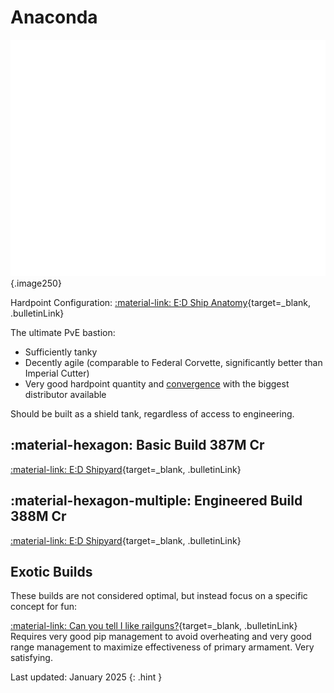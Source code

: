 # Anaconda
![Ship Image](../assets/ships/Anaconda.svg){.image250}

Hardpoint Configuration: [:material-link: E:D Ship Anatomy](https://siriuscorp.cc/edsa/?s=anaconda){target=_blank, .bulletinLink}

The ultimate PvE bastion:

* Sufficiently tanky
* Decently agile (comparable to Federal Corvette, significantly better than Imperial Cutter)
* Very good hardpoint quantity and [convergence](../misc/glossary.md#convergence) with the biggest distributor available

Should be built as a shield tank, regardless of access to engineering.

## :material-hexagon: Basic Build **387M Cr**

[:material-link: E:D Shipyard](https://edsy.org/#/L=I600000H4C0SC0,HhR00HgB00HgB00HgB00FCg00FCg00FBG00FBG00,DBw00DBw00DBw00DBw00DBw00Cjw00Cjw00Cjw00,9p300ADI00ARM00AfR00Aty00BBo00BRu00Bcg00,16y00,7WC007jw007jw007jw0016y0016y0016y0023u0023u0015O0012G0010i00,PvE_0Combat_0_D_0Basic){target=_blank, .bulletinLink}
<!-- [:material-link: Coriolis](https://coriolis.io/outfit/anaconda?code=A0putpFklndzsxf57o7l7l7l1a1a17170404040404020202B05n5n5n2d2d2d2d2bm7m72725.AwRj4yumg%3D%3D%3D.CwBj4yumg%3D%3D%3D..EweloBhBmSQUwIYHMA28QgIwVyKBQA%3D%3D&bn=PvE%20Combat%20-%20Basic){target=_blank, .bulletinLink} -->

## :material-hexagon-multiple: Engineered Build **388M Cr**

[:material-link: E:D Shipyard](https://edsy.org/#/L=I600000H4C0SC0,HhRG0BM_W0HgBG0BM_W0HgBG0BM_W0HgBG0BM_W0KZyG07M_W0KZyG07M_W0HdhG05K_W0HdhG05I_W0,DCYG09L_W0DBwG09L_W0DBwG0BL_W0DBwG0BL_W0DBwG05L_W0DBwG05L_W0DBwG05L_W0DBwG05L_W0,9p3G05I_W0ADIG03I_W0ARMG05I_W0AfRG05J_W0Aty00BBoG03L_W0BRuG05G_W0Bcg00,16yG05I_W0,7WCG07I_W07jwG054_W07jwG054_W07jwO054_W016yG05I_W016yG05I_W025S0023u0015OG05I_W015OG05I_W012GG05I_W010iG05I_W0,PvE_0Combat_0_D_0Full_0Engi){target=_blank, .bulletinLink}
<!-- [:material-link: Coriolis](https://coriolis.io/outfit/anaconda?code=A0putpFklndzsxf57o7l7l7l2a2a24240804040404040404B05n5n5n2d2d2d2d2bm7m72725.AwRj4ys1pI%3D%3D.CwBj4yumg%3D%3D%3D.H4sIAAAAAAAAA43Tr09CURQH8AM8nvz08Z48eMDQKU%2FZDIxKsTmZ043ipFoMJoJuBgIGm8kZDQSjwWgg%2BgcYDc4Z7TLnFM%2FxnDe4k6Bewndn3M%2Fu5Z5zAZwBgK8ox%2BicIzkIA6R7KQC7zZVzmwTwhyEACuGakl2OWOuTyHquAeRuDJb3vBGFMafQIYflfxBl51m6fQvAE1np5FlGsKjk8UQGx2W7LstHXqEoNhQ64YinkChxYQMsSrUk1bJUK1KRiXsT7mSqALXmkKiwVealGLbVTnw5MOS4aLsEYF6n%2BTcFx8V1UEIHJXVQCncV2udYbcG448HtC3IFSuugWdxRKMYB8q0h4UizPZlN2RsRD%2ByHjPwpM7ih5KW8jCuTpyRDt6Xy7uL8MqQiW1s62JyWHZ6dLeGfJXh97p%2F1LK5PrVvSAqd%2BND5k4WGWkauDcjoor4M83FbogCMs3TPloScb3GH7icMV6Q%2FkH1LATeGG8FOOUO%2BVp1J%2FJwr2rL4wr%2FTfeABFbVnSlgS%2Ffr4BwVlhiAoEAAA%3D.EweloBhBmSQUwIYHMA28QgIwVyKBQA%3D%3D&bn=PvE%20Combat%20-%20Full%20Engi){target=_blank, .bulletinLink} -->

## Exotic Builds

These builds are not considered optimal, but instead focus on a specific concept for fun:

[:material-link: Can you tell I like railguns?](https://edsy.org/#/L=I600000H4C0SC0,KZyG09M_W0KZyG09M_W0KZyG09M_W0KZyG09M_W0KZyG09M_W0KZyG09M_W0KYiG07M_W0KYiG07M_W0,DCYG09L_W0DCYG09L_W0DCYG09L_W0DCYG0BL_W0DBwG05L_W0DBwG05L_W0DBwG05L_W0DBwG05L_W0,9p3G05I_W0ADIG03I_W0ARMG05I_W0AfRG05J_W0Aty00BBoG03L_W0BRuG05G_W0Bcg00,16yG05I_W0,7WCG07I_W07k4G054_W07k4G054_W07k4O054_W016yG05I_W016yG05I_W025S0023u0015OG05I_W015OG05I_W012GG05I_W010iG05I_W0,Only_0Rails){target=_blank, .bulletinLink} Requires very good pip management to avoid overheating and very good range management to maximize effectiveness of primary armament. Very satisfying.

Last updated: January 2025
{: .hint }


